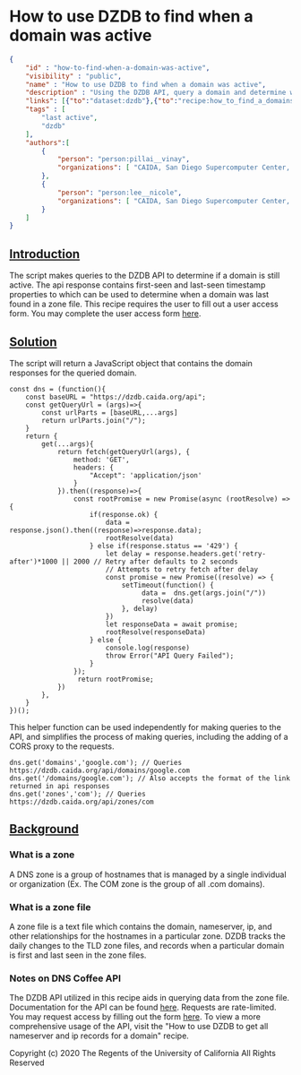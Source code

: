 # How to use DZDB to find when a domain was active

~~~json
{
    "id" : "how-to-find-when-a-domain-was-active",
    "visibility" : "public",
    "name" : "How to use DZDB to find when a domain was active",
    "description" : "Using the DZDB API, query a domain and determine when it was last active",
    "links": [{"to":"dataset:dzdb"},{"to":"recipe:how_to_find_a_domains_ns_and_a_records"}],
    "tags" : [
        "last active",
        "dzdb"
    ],
    "authors":[
        {
            "person": "person:pillai__vinay",
            "organizations": [ "CAIDA, San Diego Supercomputer Center, University of California San Diego" ]
        },
        {
            "person": "person:lee__nicole",
            "organizations": [ "CAIDA, San Diego Supercomputer Center, University of California San Diego" ]
        }
    ]
}
~~~

## **<ins>Introduction</ins>**

The script makes queries to the DZDB API to determine if a domain is still active. The api response contains first-seen and last-seen timestamp properties to which can be used to determine when a domain was last found in a zone file. This recipe requires the user to fill out a user access form. You may complete the user access form [here](https://www.caida.org/catalog/datasets/request_user_info_forms/dzdb).

## **<ins>Solution</ins>**
The script will return a JavaScript object that contains the domain responses for the queried domain.

~~~
const dns = (function(){
    const baseURL = "https://dzdb.caida.org/api";
    const getQueryUrl = (args)=>{
        const urlParts = [baseURL,...args]
        return urlParts.join("/");
    }
    return {
        get(...args){
            return fetch(getQueryUrl(args), {
                method: 'GET',
                headers: {
                    "Accept": 'application/json'
                }
            }).then((response)=>{
                const rootPromise = new Promise(async (rootResolve) => {
                    if(response.ok) {
                        data =  response.json().then((response)=>response.data);
                        rootResolve(data)
                    } else if(response.status == '429') {
                        let delay = response.headers.get('retry-after')*1000 || 2000 // Retry after defaults to 2 seconds
                        // Attempts to retry fetch after delay
                        const promise = new Promise((resolve) => {
                            setTimeout(function() {
                                 data =  dns.get(args.join("/"))
                                 resolve(data)
                            }, delay)    
                        }) 
                        let responseData = await promise;
                        rootResolve(responseData)
                    } else {
                        console.log(response)
                        throw Error("API Query Failed");
                    }
                });
                 return rootPromise; 
            }) 
        },
    }
})();
~~~

This helper function can be used independently for making queries to the API, and simplifies the process of making queries, including the adding of a CORS proxy to the requests. 

~~~
dns.get('domains','google.com'); // Queries https://dzdb.caida.org/api/domains/google.com
dns.get('/domains/google.com'); // Also accepts the format of the link returned in api responses
dns.get('zones','com'); // Queries https://dzdb.caida.org/api/zones/com
~~~

## **<ins>Background</ins>**
### What is a zone 
A DNS zone is a group of hostnames that is managed by a single individual or organization (Ex. The COM zone is the group of all .com domains).
### What is a zone file
A zone file is a text file which contains the domain, nameserver, ip, and other relationships for the hostnames in a particular zone. DZDB tracks the daily changes to the TLD zone files, and records when a particular domain is first and last seen in the zone files.
### Notes on DNS Coffee API
The DZDB API utilized in this recipe aids in querying data from the zone file. Documentation for the API can be found [here](https://dzdb.caida.org/api). Requests are rate-limited. You may request access by filling out the form [here](https://www.caida.org/catalog/datasets/request_user_info_forms/dzdb). To view a more comprehensive usage of the API, visit the "How to use DZDB to get all nameserver and ip records for a domain" recipe.


Copyright (c) 2020 The Regents of the University of California
All Rights Reserved
